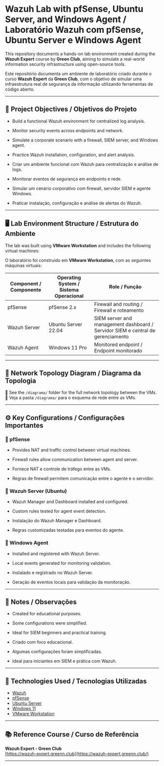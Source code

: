 # Wazuh Lab with pfSense, Ubuntu Server, and Windows Agent / Laboratório Wazuh com pfSense, Ubuntu Server e Windows Agent

This repository documents a hands-on lab environment created during the **Wazuh Expert** course by **Green Club**, aiming to simulate a real-world information security infrastructure using open-source tools.

Este repositório documenta um ambiente de laboratório criado durante o curso **Wazuh Expert** da **Green Club**, com o objetivo de simular uma infraestrutura real de segurança da informação utilizando ferramentas de código aberto.

---

## 🎯 Project Objectives / Objetivos do Projeto

- Build a functional Wazuh environment for centralized log analysis.
- Monitor security events across endpoints and network.
- Simulate a corporate scenario with a firewall, SIEM server, and Windows agent.
- Practice Wazuh installation, configuration, and alert analysis.

- Criar um ambiente funcional com Wazuh para centralização e análise de logs.
- Monitorar eventos de segurança em endpoints e rede.
- Simular um cenário corporativo com firewall, servidor SIEM e agente Windows.
- Praticar instalação, configuração e análise de alertas do Wazuh.

---

## 🖥️ Lab Environment Structure / Estrutura do Ambiente

The lab was built using **VMware Workstation** and includes the following virtual machines:

O laboratório foi construído em **VMware Workstation**, com as seguintes máquinas virtuais:

| Component / Componente | Operating System / Sistema Operacional | Role / Função |
|------------------------|----------------------------------------|---------------|
| pfSense                | pfSense 2.x                            | Firewall and routing / Firewall e roteamento |
| Wazuh Server           | Ubuntu Server 22.04                    | SIEM server and management dashboard / Servidor SIEM e central de gerenciamento |
| Wazuh Agent            | Windows 11 Pro                         | Monitored endpoint / Endpoint monitorado |

---

## 🧭 Network Topology Diagram / Diagrama da Topologia

📁 See the `/diagrama/` folder for the full network topology between the VMs.  
📁 Veja a pasta `/diagrama/` para o esquema de rede entre as VMs.

---

## ⚙️ Key Configurations / Configurações Importantes

### 🔸 pfSense
- Provides NAT and traffic control between virtual machines.
- Firewall rules allow communication between agent and server.

- Fornece NAT e controle de tráfego entre as VMs.
- Regras de firewall permitem comunicação entre o agente e o servidor.

### 🔸 Wazuh Server (Ubuntu)
- Wazuh Manager and Dashboard installed and configured.
- Custom rules tested for agent event detection.

- Instalação do Wazuh Manager e Dashboard.
- Regras customizadas testadas para eventos do agente.

### 🔸 Windows Agent
- Installed and registered with Wazuh Server.
- Local events generated for monitoring validation.

- Instalado e registrado no Wazuh Server.
- Geração de eventos locais para validação da monitoração.

---

## 📌 Notes / Observações

- Created for educational purposes.
- Some configurations were simplified.
- Ideal for SIEM beginners and practical training.

- Criado com foco educacional.
- Algumas configurações foram simplificadas.
- Ideal para iniciantes em SIEM e prática com Wazuh.

---

## 🧰 Technologies Used / Tecnologias Utilizadas

- [Wazuh](https://wazuh.com/)
- [pfSense](https://www.pfsense.org/)
- [Ubuntu Server](https://ubuntu.com/)
- [Windows 11](https://www.microsoft.com/)
- [VMware Workstation](https://www.vmware.com/products/desktop-hypervisor/workstation-and-fusion)

---

## 📚 Reference Course / Curso de Referência

**Wazuh Expert - Green Club**  
[https://wazuh-expert.greenn.club](https://wazuh-expert.greenn.club/)

---